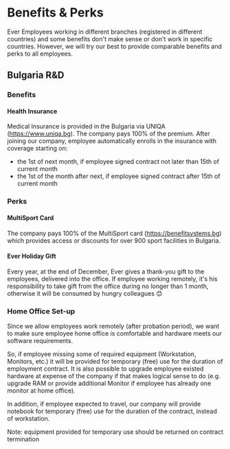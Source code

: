 # Benefits & Perks

Ever Employees working in different branches (registered in different countries) and some benefits don't make sense or don't work in specific countries.
However, we will try our best to provide comparable benefits and perks to all employees.

## Bulgaria R&D

### Benefits

#### Health Insurance

Medical Insurance is provided in the Bulgaria via UNIQA (https://www.uniqa.bg). The company pays 100% of the premium. 
After joining our company, employee automatically enrolls in the insurance with coverage starting on:
- the 1st of next month, if employee signed contract not later than 15th of current month
- the 1st of the month after next, if employee signed contract after 15th of current month

### Perks

#### MultiSport Card

The company pays 100% of the MultiSport card (https://benefitsystems.bg) which provides access or discounts for over 900 sport 
facilities in Bulgaria.

#### Ever Holiday Gift

Every year, at the end of December, Ever gives a thank-you gift to the employees, delivered into the office. 
If employee working remotely, it's his responsibility to take gift from the office during no longer than 1 month, otherwise it will be consumed by hungry colleagues 😊

### Home Office Set-up

Since we allow employees work remotely (after probation period), we want to make sure employee home office is comfortable and hardware meets our software requirements.

So, if employee missing some of required equipment (Workstation, Monitors, etc.) it will be provided for temporary (free) use for the duration of employment contract.
It is also possible to upgrade employee existed hardware at expense of the company if that makes logical sense to do (e.g. upgrade RAM or provide additional Monitor if employee has already one monitor at home office).

In addition, if employee expected to travel, our company will provide notebook for temporary (free) use for the duration of the contract, instead of workstation.

Note: equipment provided for temporary use should be returned on contract termination
